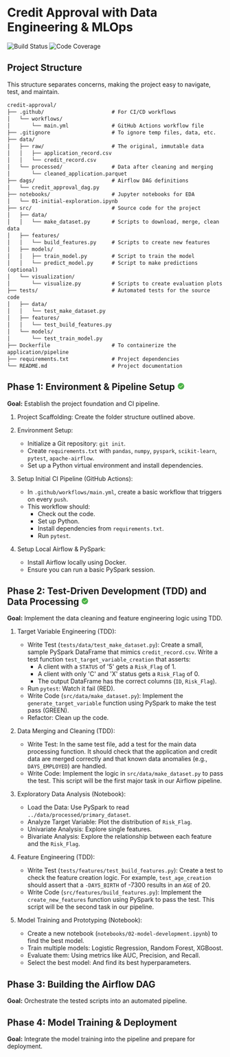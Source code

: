 # Credit Approval with Data Engineering & MLOps
<!-- Badges Section -->
<p>
    <img src="https://github.com/ava-ly/credit-approval/actions/workflows/main.yml/badge.svg" alt="Build Status">
    <img src="https://codecov.io/github/ava-ly/credit-approval/graph/badge.svg?token=70U95XEZJ7" alt="Code Coverage">
</p>

## Project Structure

This structure separates concerns, making the project easy to navigate, test, and maintain.

```
credit-approval/
├── .github/                      # For CI/CD workflows
│   └── workflows/
│       └── main.yml              # GitHub Actions workflow file
├── .gitignore                    # To ignore temp files, data, etc.
├── data/
│   ├── raw/                      # The original, immutable data
│   │   ├── application_record.csv
│   │   └── credit_record.csv
│   └── processed/                # Data after cleaning and merging
│       └── cleaned_application.parquet
├── dags/                         # Airflow DAG definitions
│   └── credit_approval_dag.py
├── notebooks/                    # Jupyter notebooks for EDA
│   └── 01-initial-exploration.ipynb
├── src/                          # Source code for the project
│   ├── data/
│   │   └── make_dataset.py       # Scripts to download, merge, clean data
│   ├── features/
│   │   └── build_features.py     # Scripts to create new features
│   ├── models/
│   │   ├── train_model.py        # Script to train the model
│   │   └── predict_model.py      # Script to make predictions (optional)
│   └── visualization/
│       └── visualize.py          # Scripts to create evaluation plots
├── tests/                        # Automated tests for the source code
│   ├── data/
│   │   └── test_make_dataset.py
│   ├── features/
│   │   └── test_build_features.py
│   └── models/
│       └── test_train_model.py
├── Dockerfile                    # To containerize the application/pipeline
├── requirements.txt              # Project dependencies
└── README.md                     # Project documentation
```


## Phase 1: Environment & Pipeline Setup ![icon-url]

**Goal:** Establish the project foundation and CI pipeline.

1. Project Scaffolding: Create the folder structure outlined above.

2. Environment Setup:
    - Initialize a Git repository: `git init`.
    - Create `requirements.txt` with `pandas`, `numpy`, `pyspark`, `scikit-learn`, `pytest`, `apache-airflow`.
    - Set up a Python virtual environment and install dependencies.

3. Setup Initial CI Pipeline (GitHub Actions):
    - In `.github/workflows/main.yml`, create a basic workflow that triggers on every `push`.
    - This workflow should:
        - Check out the code.
        - Set up Python.
        - Install dependencies from `requirements.txt`.
        - Run `pytest`.
    
4. Setup Local Airflow & PySpark:
    - Install Airflow locally using Docker.
    - Ensure you can run a basic PySpark session.

## Phase 2: Test-Driven Development (TDD) and Data Processing ![icon-url]

**Goal:** Implement the data cleaning and feature engineering logic using TDD.

1. Target Variable Engineering (TDD):
    - Write Test (`tests/data/test_make_dataset.py`): Create a small, sample PySpark DataFrame that mimics `credit_record.csv`. Write a test function `test_target_variable_creation` that asserts:
        - A client with a `STATUS` of '5' gets a `Risk_Flag` of 1.
        - A client with only 'C' and 'X' status gets a `Risk_Flag` of 0.
        - The output DataFrame has the correct columns (`ID`, `Risk_Flag`).
    - Run `pytest`: Watch it fail (RED).
    - Write Code (`src/data/make_dataset.py`): Implement the `generate_target_variable` function using PySpark to make the test pass (GREEN).
    - Refactor: Clean up the code.

2. Data Merging and Cleaning (TDD):
    - Write Test: In the same test file, add a test for the main data processing function. It should check that the application and credit data are merged correctly and that known data anomalies (e.g., `DAYS_EMPLOYED`) are handled.
    - Write Code: Implement the logic in `src/data/make_dataset.py` to pass the test. This script will be the first major task in our Airflow pipeline.

3. Exploratory Data Analysis (Notebook):
    - Load the Data: Use PySpark to read `../data/processed/primary_dataset`.
    - Analyze Target Variable: Plot the distribution of `Risk_Flag`.
    - Univariate Analysis: Explore single features.
    - Bivariate Analysis: Explore the relationship between each feature and the `Risk_Flag`.

4. Feature Engineering (TDD):
    - Write Test (`tests/features/test_build_features.py`): Create a test to check the feature creation logic. For example, `test_age_creation` should assert that a `-DAYS_BIRTH` of -7300 results in an `AGE` of 20.
    - Write Code (`src/features/build_features.py`): Implement the `create_new_features` function using PySpark to pass the test. This script will be the second task in our pipeline.

5. Model Training and Prototyping (Notebook):
    - Create a new notebook (`notebooks/02-model-development.ipynb`) to find the best model.
    - Train multiple models: Logistic Regression, Random Forest, XGBoost.
    - Evaluate them: Using metrics like AUC, Precision, and Recall.
    - Select the best model: And find its best hyperparameters.

## Phase 3: Building the Airflow DAG

**Goal:** Orchestrate the tested scripts into an automated pipeline.


## Phase 4: Model Training & Deployment

**Goal:** Integrate the model training into the pipeline and prepare for deployment.

[icon-url]: https://github.com/ava-ly/credit-approval/blob/main/icon/ok-24.png?raw=true